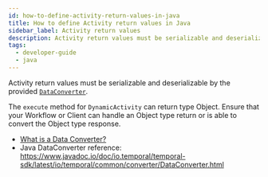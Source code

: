 ```yaml
---
id: how-to-define-activity-return-values-in-java
title: How to define Activity return values in Java
sidebar_label: Activity return values
description: Activity return values must be serializable and deserializable by the provided `DataConverter`
tags:
  - developer-guide
  - java
---
```


Activity return values must be serializable and deserializable by the provided [`DataConverter`](https://www.javadoc.io/static/io.temporal/temporal-sdk/1.17.0/io/temporal/common/converter/DataConverter.html).

The `execute` method for `DynamicActivity` can return type Object.
Ensure that your Workflow or Client can handle an Object type return or is able to convert the Object type response.

- [What is a Data Converter?](/concepts/what-is-a-data-converter)
- Java DataConverter reference: <https://www.javadoc.io/doc/io.temporal/temporal-sdk/latest/io/temporal/common/converter/DataConverter.html>

